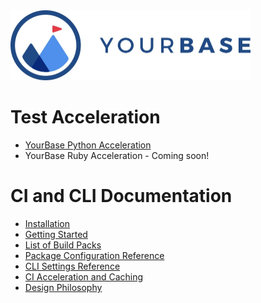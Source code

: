 <img alt="YourBase" src="images/Logo-Horiz-On-White@1x.jpg" width="384" height="112">

# Test Acceleration

- [YourBase Python Acceleration](https://pypi.org/project/yourbase/)
- YourBase Ruby Acceleration - Coming soon!

# CI and CLI Documentation

- [Installation](installation.md)
- [Getting Started](getting-started.md)
- [List of Build Packs](buildpacks.md)
- [Package Configuration Reference](configuration.md)
- [CLI Settings Reference](cli-settings.md)
- [CI Acceleration and Caching](ci-caching.md)
- [Design Philosophy](design-philosophy.md)
